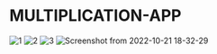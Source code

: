 # MULTIPLICATION-APP

![1](https://user-images.githubusercontent.com/67971692/197201976-d8bca1d0-fce3-4b25-a881-c814149c8d3b.png)
![2](https://user-images.githubusercontent.com/67971692/197201989-e757def5-0a4b-4ebb-ac99-d39822ca99f3.png)
![3](https://user-images.githubusercontent.com/67971692/197201992-dcf7321f-676c-4d6e-8df2-21f3ff00adf1.png)
![Screenshot from 2022-10-21 18-32-29](https://user-images.githubusercontent.com/67971692/197202159-cbf91d19-430c-45bd-974c-2eda91c3c2c4.png)
